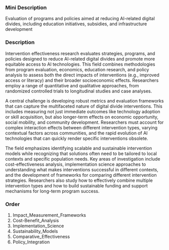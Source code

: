 ### Mini Description

Evaluation of programs and policies aimed at reducing AI-related digital divides, including education initiatives, subsidies, and infrastructure development

### Description

Intervention effectiveness research evaluates strategies, programs, and policies designed to reduce AI-related digital divides and promote more equitable access to AI technologies. This field combines methodologies from program evaluation, economics, education research, and policy analysis to assess both the direct impacts of interventions (e.g., improved access or literacy) and their broader socioeconomic effects. Researchers employ a range of quantitative and qualitative approaches, from randomized controlled trials to longitudinal studies and case analyses.

A central challenge is developing robust metrics and evaluation frameworks that can capture the multifaceted nature of digital divide interventions. This includes measuring not just immediate outcomes like technology adoption or skill acquisition, but also longer-term effects on economic opportunity, social mobility, and community development. Researchers must account for complex interaction effects between different intervention types, varying contextual factors across communities, and the rapid evolution of AI technologies that can quickly render specific interventions obsolete.

The field emphasizes identifying scalable and sustainable intervention models while recognizing that solutions often need to be tailored to local contexts and specific population needs. Key areas of investigation include cost-effectiveness analysis, implementation science approaches to understanding what makes interventions successful in different contexts, and the development of frameworks for comparing different intervention strategies. Researchers also study how to effectively combine multiple intervention types and how to build sustainable funding and support mechanisms for long-term program success.

### Order

1. Impact_Measurement_Frameworks
2. Cost-Benefit_Analysis
3. Implementation_Science
4. Sustainability_Models
5. Comparative_Effectiveness
6. Policy_Integration
